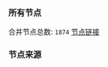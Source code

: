 ### 所有节点
合并节点总数: `1874`
[节点链接](https://raw.githubusercontent.com/rzhy1/11/master/sub/sub_merge_base64.txt)

### 节点来源
